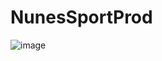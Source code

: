 # NunesSportProd
![image](https://github.com/gustavohdo/NunesSportProd/assets/23175018/dbd0197b-ca47-4dd7-9444-0752a1b3ab6a)
